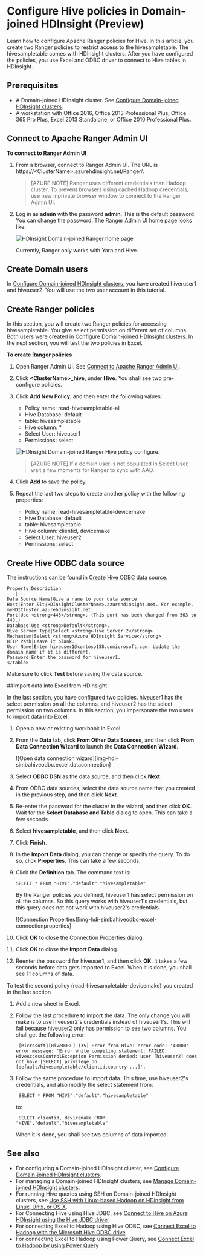 <properties
   	pageTitle="Configure Hive policies in Domain-joined HDInsight | Microsoft Azure"
   	description="Learn ...."
   	services="hdinsight"
   	documentationCenter=""
   	authors="mumian"
   	manager="jhubbard"
   	editor="cgronlun"
	tags="azure-portal"/>

<tags
   	ms.service="hdinsight"
   	ms.devlang="na"
   	ms.topic="hero-article"
   	ms.tgt_pltfrm="na"
   	ms.workload="big-data"
   	ms.date="10/24/2016"
   	ms.author="jgao"/>

# Configure Hive policies in Domain-joined HDInsight (Preview)

Learn how to configure Apache Ranger policies for Hive. In this article, you create two Ranger policies to restrict access to the hivesampletable. The hivesampletable comes with HDInsight clusters. After you have configured the policies, you use Excel and ODBC driver to connect to Hive tables in HDInsight.


## Prerequisites

- A Domain-joined HDInsight cluster. See [Configure Domain-joined HDInsight clusters](hdinsight-domain-joined-config.md).
- A workstation with Office 2016, Office 2013 Professional Plus, Office 365 Pro Plus, Excel 2013 Standalone, or Office 2010 Professional Plus.


## Connect to Apache Ranger Admin UI

**To connect to Ranger Admin UI**

1. From a browser, connect to Ranger Admin UI. The URL is https://&lt;ClusterName>.azurehdinsight.net/Ranger/. 

	>[AZURE.NOTE] Ranger uses different credentials than Hadoop cluster. To prevent browsers using cached Hadoop credentials, use new inprivate browser window to connect to the Ranger Admin UI.
4. Log in as **admin** with the password **admin**. This is the default password.  You can change the password. The Ranger Admin UI home page looks like:

	![HDInsight Domain-joined Ranger home page](./media/hdinsight-domain-joined-run-hive/hdinsight-domain-joined-ranger-home-page.png)

	Currently, Ranger only works with Yarn and Hive.

## Create Domain users

In [Configure Domain-joined HDInsight clusters](hdinsight-domain-joined-setup.md#create-and-configure-an-aad), you have created hiveruser1 and hiveuser2. You will use the two user account in this tutorial.

## Create Ranger policies

In this section, you will create two Ranger policies for accessing hivesampletable. You give select permission on different set of columns. Both users were created in [Configure Domain-joined HDInsight clusters](hive-domain-joined-config.md#create-and-cofigure-an-aad).  In the next section, you will test the two policies in Excel.

**To create Ranger policies**

1. Open Ranger Admin UI. See [Connect to Apache Ranger Admin UI](#connect-to-apache-ranager-admin-ui).
2. Click **&lt;ClusterName>_hive**, under **Hive**. You shall see two pre-configure policies.
3. Click **Add New Policy**, and then enter the following values:

	- Policy name: read-hivesampletable-all
	- Hive Database: default
	- table: hivesampletable
	- Hive column: *
	- Select User: hiveuser1
	- Permissions: select

	![HDInsight Domain-joined Ranger Hive policy configure](./media/hdinsight-domain-joined-run-hive/hdinsight-domain-joined-configure-ranger-policy.png).

	>[AZURE.NOTE] If a domain user is not populated in Select User, wait a few moments for Ranger to sync with AAD.

4. Click **Add** to save the policy.
5. Repeat the last two steps to create another policy with the following properties:

	- Policy name: read-hivesampletable-devicemake
	- Hive Database: default
	- table: hivesampletable
	- Hive column: clientid, devicemake
	- Select User: hiveuser2
	- Permissions: select

## Create Hive ODBC data source

The instructions can be found in [Create Hive ODBC data source](hdinsight-connect-excel-hive-odbc-driver.md).  

    Property|Description
    ---|---
    Data Source Name|Give a name to your data source
    Host|Enter &lt;HDInsightClusterName>.azurehdinsight.net. For example, myHDICluster.azurehdinsight.net
    Port|Use <strong>443</strong>. (This port has been changed from 563 to 443.)
    Database|Use <strong>Default</strong>.
    Hive Server Type|Select <strong>Hive Server 2</strong>
    Mechanism|Select <strong>Azure HDInsight Service</strong>
    HTTP Path|Leave it blank.
    User Name|Enter hiveuser1@contoso158.onmicrosoft.com. Update the domain name if it is different.
    Password|Enter the password for hiveuser1.
    </table>

Make sure to click **Test** before saving the data source.


##Import data into Excel from HDInsight

In the last section, you have configured two policies.  hiveuser1 has the select permission on all the columns, and hiveuser2 has the select permission on two columns. In this section, you impersonate the two users to import data into Excel.


1. Open a new or existing workbook in Excel.
2. From the **Data** tab, click **From Other Data Sources**, and then click **From Data Connection Wizard** to launch the **Data Connection Wizard**.

	![Open data connection wizard][img-hdi-simbahiveodbc.excel.dataconnection]

3. Select **ODBC DSN** as the data source, and then click **Next**.
4. From ODBC data sources, select the data source name that you created in the previous step, and then  click **Next**.
5. Re-enter the password for the cluster in the wizard, and then click **OK**. Wait for the **Select Database and Table** dialog to open. This can take a few seconds.
8. Select **hivesampletable**, and then click **Next**. 
8. Click **Finish**.
9. In the **Import Data** dialog, you can change or specify the query. To do so, click **Properties**. This can take a few seconds. 
10. Click the **Definition** tab. The command text is:

		SELECT * FROM "HIVE"."default"."hivesampletable"

	By the Ranger policies you defined,  hiveuser1 has select permission on all the columns.  So this query works with hiveuser1's credentials, but this query does not not work with hiveuser2's credentials.

	![Connection Properties][img-hdi-simbahiveodbc-excel-connectionproperties]

11. Click **OK** to close the Connection Properties dialog.
12. Click **OK** to close the **Import Data** dialog.  
13. Reenter the password for hiveuser1, and then click **OK**. It takes a few seconds before data gets imported to Excel. When it is done, you shall see 11 columns of data.

To test the second policy (read-hivesampletable-devicemake) you created in the last section

1. Add a new sheet in Excel.
2. Follow the last procedure to import the data.  The only change you will make is to use hiveuser2's credentials instead of hiveuser1's. This will fail because hiveuser2 only has permission to see two columns. You shall get the following error:

		[Microsoft][HiveODBC] (35) Error from Hive: error code: '40000' error message: 'Error while compiling statement: FAILED: HiveAccessControlException Permission denied: user [hiveuser2] does not have [SELECT] privilege on [default/hivesampletable/clientid,country ...]'.

3. Follow the same procedure to import data. This time, use hiveuser2's credentials, and also modify the select statement from:

		SELECT * FROM "HIVE"."default"."hivesampletable"

	to:

		SELECT clientid, devicemake FROM "HIVE"."default"."hivesampletable"

	When it is done, you shall see two columns of data imported.

## See also

- For configuring a Domain-joined HDInsight cluster, see [Configure Domain-joined HDInsight clusters](hdinsight-domain-joined-config.md).
- For managing a Domain-joined HDInsight clusters, see [Manage Domain-joined HDInsight clusters](hdinsight-domain-joined-manage.md).
- For running Hive queries using SSH on Domain-joined HDInsight clusters, see [Use SSH with Linux-based Hadoop on HDInsight from Linux, Unix, or OS X](hdinsight-hadoop-linux-use-ssh-unix.md#connect-to-a-domain-joined-hdinsight-cluster).
- For Connecting Hive using Hive JDBC, see [Connect to Hive on Azure HDInsight using the Hive JDBC driver](hdinsight-connect-hive-jdbc-driver.md)
- For connecting Excel to Hadoop using Hive ODBC, see [Connect Excel to Hadoop with the Microsoft Hive ODBC drive](hdinsight-connect-excel-hive-odbc-driver.md)
- For connecting Excel to Hadoop using Power Query, see [Connect Excel to Hadoop by using Power Query](hdinsight-connect-excel-power-query.md)
